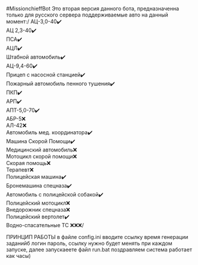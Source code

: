 #MissionchieffBot
Это вторая версия данного бота, предназначенна только для русского сервера поддерживаемые авто на данный момент:/
АЦ-3,0-40✔️  
АЦ 2,3-40✔️  
ПСА✔️  
АЦЛ✔️  
Штабной автомобиль✔️  
АЦ-9,4-60✔️  
Прицеп с насосной станцией✔️  
Пожарный автомобиль пенного тушения✔️  
ПКП✔️  
АРП✔️  
АПТ-5,0-70✔️  
АБР-5❌  
АЛ-42❌  
Автомобиль мед. координатора✔️  
Машина Скорой Помощи✔️  
Медицинский автомобиль❌  
Мотоцикл скорой помощи❌  
Скорая помощь❌  
Терапевт❌  
Полицейская машина✔️  
Бронемашина спецназа✔️  
Автомобиль с полицейской собакой✔️  
Полицейский мотоцикл❌  
Внедорожник спецназа❌  
Полицейский вертолет✔️  
Водно-спасательные ТС ❌❌❌/

ПРИНЦИП РАБОТЫ
в файле config.ini вводите ссылку время генерации заданийб логин пароль, ссылку нужно будет менять при каждом запуске, далее запускаеете файл run.bat
поздравляем система работает как часы)









